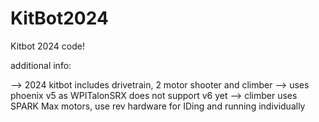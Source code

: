 # KitBot2024
Kitbot 2024 code! 

additional info:

--> 2024 kitbot includes drivetrain, 2 motor shooter and climber
--> uses phoenix v5 as WPITalonSRX does not support v6 yet
--> climber uses SPARK Max motors, use rev hardware for IDing and running individually
